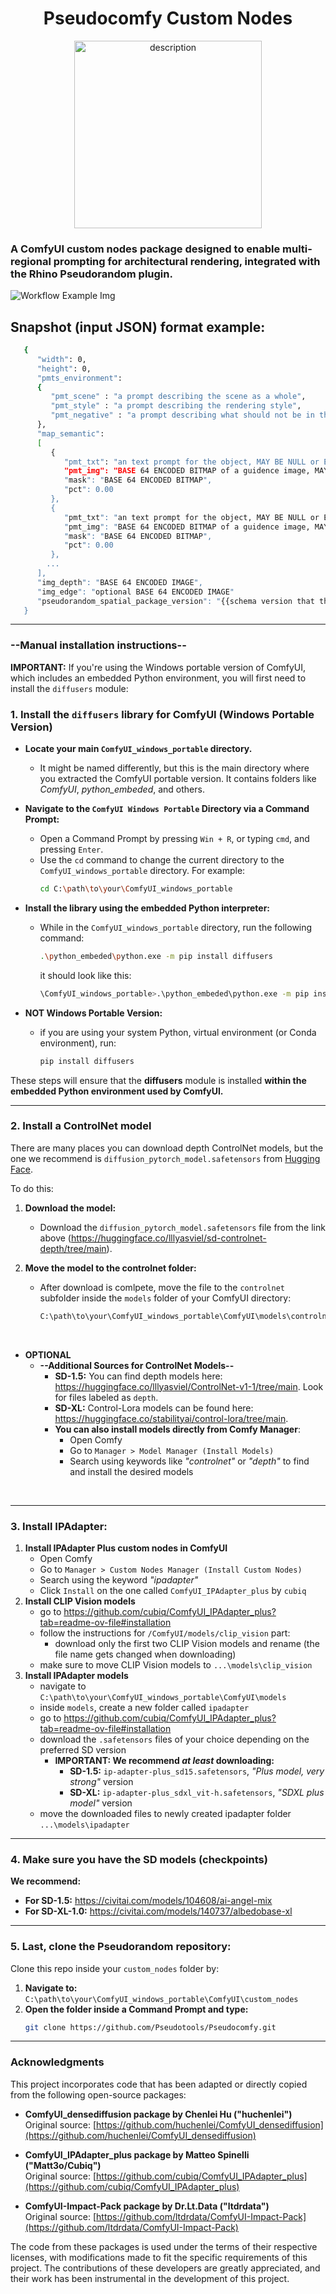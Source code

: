 <div align="center">
   <h1>Pseudocomfy Custom Nodes</h1>
  <img src="readme/logo.svg" alt="description" width="300"/>
</div>

### A ComfyUI custom nodes package designed to enable multi-regional prompting for architectural rendering, integrated with the Rhino Pseudorandom plugin.

![Workflow Example Img](readme/img.png)


## Snapshot (input JSON) format example:
   ```sh
      {
         "width": 0,
         "height": 0,
         "pmts_environment": 
         {
            "pmt_scene" : "a prompt describing the scene as a whole",
            "pmt_style" : "a prompt describing the rendering style",
            "pmt_negative" : "a prompt describing what should not be in the render",
         },
         "map_semantic": 
         [
            {
               "pmt_txt": "an text prompt for the object, MAY BE NULL or EMPTY",
               "pmt_img": "BASE 64 ENCODED BITMAP of a guidence image, MAY BE NULL OR EMPTY", 
               "mask": "BASE 64 ENCODED BITMAP",
               "pct": 0.00 
            },
            {
               "pmt_txt": "an text prompt for the object, MAY BE NULL or EMPTY",
               "pmt_img": "BASE 64 ENCODED BITMAP of a guidence image, MAY BE NULL OR EMPTY", 
               "mask": "BASE 64 ENCODED BITMAP",
               "pct": 0.00 
            },
           ...
         ],
         "img_depth": "BASE 64 ENCODED IMAGE",
         "img_edge": "optional BASE 64 ENCODED IMAGE"
         "pseudorandom_spatial_package_version": "{{schema version that this package adheres to in x.xx format}}",	
      }
   ```

---

### --Manual installation instructions--

**IMPORTANT:** If you're using the Windows portable version of ComfyUI, which includes an embedded Python environment, you will first need to install the `diffusers` module:

### 1. Install the `diffusers` library for ComfyUI (Windows Portable Version)

   - **Locate your main `ComfyUI_windows_portable` directory.**
      - It might be named differently, but this is the main directory where you extracted the ComfyUI portable version. It contains folders like *ComfyUI*, *python_embeded*, and others.

   - **Navigate to the `ComfyUI Windows Portable` Directory via a Command Prompt:**
      - Open a Command Prompt by pressing `Win + R`, or typing `cmd`, and pressing `Enter`.
      - Use the `cd` command to change the current directory to the `ComfyUI_windows_portable` directory. For example:
        ```sh
        cd C:\path\to\your\ComfyUI_windows_portable
        ```

   - **Install the library using the embedded Python interpreter:**
      - While in the `ComfyUI_windows_portable` directory, run the following command:
        ```sh
        .\python_embeded\python.exe -m pip install diffusers
        ```
        it should look like this:
        ```sh
        \ComfyUI_windows_portable>.\python_embeded\python.exe -m pip install diffusers
        ```
        
   - **NOT Windows Portable Version:**
      - if you are using your system Python, virtual environment (or Conda environment), run:
        ```sh
        pip install diffusers
        ```
These steps will ensure that the **diffusers** module is installed **within the embedded Python environment used by ComfyUI.**

---

### 2. Install a ControlNet model
There are many places you can download depth ControlNet models, but the one we recommend is `diffusion_pytorch_model.safetensors` from [Hugging Face](https://huggingface.co/lllyasviel/sd-controlnet-depth/tree/main).

To do this:
1) **Download the model:**
   - Download the `diffusion_pytorch_model.safetensors` file from the link above (https://huggingface.co/lllyasviel/sd-controlnet-depth/tree/main).

2) **Move the model to the controlnet folder:**
   - After download is comlpete, move the file to the `controlnet` subfolder inside the `models` folder of your ComfyUI directory:
     ```sh
     C:\path\to\your\ComfyUI_windows_portable\ComfyUI\models\controlnet
     ```
<br>

- **OPTIONAL**
  - **--Additional Sources for ControlNet Models--**
      - **SD-1.5:** You can find depth models here: https://huggingface.co/lllyasviel/ControlNet-v1-1/tree/main. Look for files labeled as `depth`.
      - **SD-XL:** Control-Lora models can be found here: https://huggingface.co/stabilityai/control-lora/tree/main.
      - **You can also install models directly from Comfy Manager**:
        - Open Comfy
        - Go to `Manager > Model Manager (Install Models)`
        - Search using keywords like *"controlnet"* or *"depth"* to find and install the desired models

<br>

---

### 3. Install IPAdapter:
   1. **Install IPAdapter Plus custom nodes in ComfyUI**
      - Open Comfy
      - Go to `Manager > Custom Nodes Manager (Install Custom Nodes)`
      - Search using the keyword *"ipadapter"*
      - Click `Install` on the one called `ComfyUI_IPAdapter_plus` by `cubiq`
   2. **Install CLIP Vision models**
      - go to https://github.com/cubiq/ComfyUI_IPAdapter_plus?tab=readme-ov-file#installation
      - follow the instructions for `/ComfyUI/models/clip_vision` part:
           - download only the first two CLIP Vision models and rename (the file name gets changed when downloading)
      - make sure to move CLIP Vision models to `...\models\clip_vision`
   3. **Install IPAdapter models**
      - navigate to `C:\path\to\your\ComfyUI_windows_portable\ComfyUI\models`
      - inside `models`, create a new folder called `ipadapter`
      - go to https://github.com/cubiq/ComfyUI_IPAdapter_plus?tab=readme-ov-file#installation
      - download the `.safetensors` files of your choice depending on the preferred SD version
           - **IMPORTANT: We recommend _at least_ downloading:**
                - **SD-1.5:** `ip-adapter-plus_sd15.safetensors`, *"Plus model, very strong"* version
                - **SD-XL:** `ip-adapter-plus_sdxl_vit-h.safetensors`, *"SDXL plus model"* version
      - move the downloaded files to newly created ipadapter folder `...\models\ipadapter`

---

### 4. Make sure you have the SD models (checkpoints)
   **We recommend:**
   - **For SD-1.5:** https://civitai.com/models/104608/ai-angel-mix
   - **For SD-XL-1.0:** https://civitai.com/models/140737/albedobase-xl

---

### 5. Last, clone the Pseudorandom repository:
Clone this repo inside your `custom_nodes` folder by:
   1. **Navigate to:** `C:\path\to\your\ComfyUI_windows_portable\ComfyUI\custom_nodes`
   2. **Open the folder inside a Command Prompt and type:**
      ```sh
      git clone https://github.com/Pseudotools/Pseudocomfy.git
      ```
   
---

### Acknowledgments

This project incorporates code that has been adapted or directly copied from the following open-source packages:

- **ComfyUI_densediffusion package by Chenlei Hu ("huchenlei")**  
  Original source: [https://github.com/huchenlei/ComfyUI_densediffusion](https://github.com/huchenlei/ComfyUI_densediffusion)

- **ComfyUI_IPAdapter_plus package by Matteo Spinelli ("Matt3o/Cubiq")**  
  Original source: [https://github.com/cubiq/ComfyUI_IPAdapter_plus](https://github.com/cubiq/ComfyUI_IPAdapter_plus)

- **ComfyUI-Impact-Pack package by Dr.Lt.Data ("ltdrdata")**  
  Original source: [https://github.com/ltdrdata/ComfyUI-Impact-Pack](https://github.com/ltdrdata/ComfyUI-Impact-Pack)

The code from these packages is used under the terms of their respective licenses, with modifications made to fit the specific requirements of this project. The contributions of these developers are greatly appreciated, and their work has been instrumental in the development of this project.
